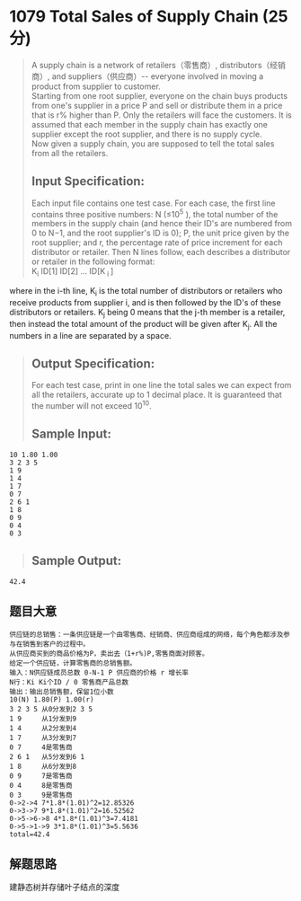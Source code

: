 # 1079 Total Sales of Supply Chain (25 分)  
> A supply chain is a network of retailers（零售商）, distributors（经销商）, and suppliers（供应商）-- everyone involved in moving a product from supplier to customer.  
> Starting from one root supplier, everyone on the chain buys products from one's supplier in a price P and sell or distribute them in a price that is r% higher than P. Only the retailers will face the customers. It is assumed that each member in the supply chain has exactly one supplier except the root supplier, and there is no supply cycle.  
> Now given a supply chain, you are supposed to tell the total sales from all the retailers.
> ## Input Specification:  
> Each input file contains one test case. For each case, the first line contains three positive numbers: N (≤10<sup>5</sup>​​ ), the total number of the members in the supply chain (and hence their ID's are numbered from 0 to N−1, and the root supplier's ID is 0); P, the unit price given by the root supplier; and r, the percentage rate of price increment for each distributor or retailer. Then N lines follow, each describes a distributor or retailer in the following format:  
> K<sub>​i</sub>​​  ID[1] ID[2] ... ID[K<sub>​ i </sub>​​]

where in the i-th line, K<sub>​i</sub>​​ is the total number of distributors or retailers who receive products from supplier i, and is then followed by the ID's of these distributors or retailers. K<sub>​j</sub>​​ being 0 means that the j-th member is a retailer, then instead the total amount of the product will be given after K<sub>​j</sub>​​. All the numbers in a line are separated by a space.
> ## Output Specification:
> For each test case, print in one line the total sales we can expect from all the retailers, accurate up to 1 decimal place. It is guaranteed that the number will not exceed 10<sup>10</sup>​​.  
> ## Sample Input:
```
10 1.80 1.00
3 2 3 5
1 9
1 4
1 7
0 7
2 6 1
1 8
0 9
0 4
0 3
```
> ## Sample Output:
```
42.4
```
## 题目大意
```
供应链的总销售：一条供应链是一个由零售商、经销商、供应商组成的网络，每个角色都涉及参与在销售到客户的过程中。
从供应商买到的商品价格为P，卖出去（1+r%)P,零售商面对顾客。
给定一个供应链，计算零售商的总销售额。
输入：N供应链成员总数 0-N-1 P 供应商的价格 r 增长率
N行：Ki Ki个ID / 0 零售商产品总数
输出：输出总销售额，保留1位小数
10(N) 1.80(P) 1.00(r)
3 2 3 5 从0分发到2 3 5
1 9     从1分发到9
1 4     从2分发到4
1 7     从3分发到7
0 7     4是零售商
2 6 1   从5分发到6 1
1 8     从6分发到8
0 9     7是零售商
0 4     8是零售商
0 3     9是零售商
0->2->4 7*1.8*(1.01)^2=12.85326
0->3->7 9*1.8*(1.01)^2=16.52562
0->5->6->8 4*1.8*(1.01)^3=7.4181
0->5->1->9 3*1.8*(1.01)^3=5.5636
total=42.4
```
## 解题思路
建静态树并存储叶子结点的深度